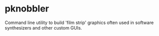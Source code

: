 # pknobbler
Command line utility to build 'film strip' graphics often used in software
 synthesizers and other custom GUIs. 
